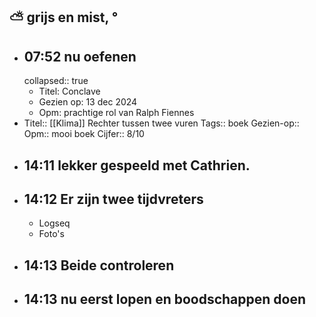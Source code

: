 ## ⛅ grijs en mist, °
- ## 07:52 nu oefenen
  collapsed:: true
	- Titel: Conclave
	- Gezien op: 13 dec 2024
	- Opm: prachtige rol van Ralph Fiennes
- Titel:: [[Klima]] Rechter tussen twee vuren
  Tags:: boek
  Gezien-op:: 
  Opm:: mooi boek
  Cijfer:: 8/10
- ## 14:11 lekker gespeeld met Cathrien.
- ## 14:12 Er zijn twee tijdvreters
	- Logseq
	- Foto's
- ## 14:13 Beide controleren
- ## 14:13 nu eerst lopen en boodschappen doen